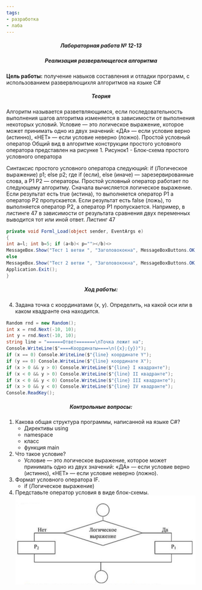 ```yaml
---
tags:
- разработка
- лаба
---
```

<h5 align="center">Лабораторная работа № 12-13</h5>

<h5 align="center">Реализация развервлющегося алгоритма</h5>

**Цель работы:** 
получение навыков составления и отладки программ, с использованием развервлющихля алгоритмов на языке C#

<h5 align="center">Теория</h5>

Алгоритм называется разветвляющимся, если последовательность выполнения шагов алгоритма изменяется в зависимости от выполнения некоторых условий. Условие — это логическое выражение, которое может принимать одно из двух значений: «ДА» — если условие верно (истинно), «НЕТ» — если условие неверно (ложно).
Простой условный оператор
Общий вид в алгоритме конструкции простого условного оператора представлен на рисунке 1.
Рисунок1 - Блок-схема простого условного оператора

Синтаксис простого условного оператора следующий:
if (Логическое выражение)
р1;
else
р2;
где if (если), else (иначе) — зарезервированные слова, а Р1 Р2 — операторы. Простой условный оператор работает по следующему алгоритму.
Сначала вычисляется логическое выражение. Если результат есть true (истина), то выполняется оператор Р1 а оператор Р2 пропускается. Если результат есть false (ложь), то выполняется оператор Р2, а оператор Р1 пропускается.
Например, в листинге 47 в зависимости от результата сравнения двух переменных выводится тот или иной ответ.
Листинг 47

```C#
private void Forml_Load(object sender, EventArgs e)
{
int a=l; int b=5; if (a<b)< p=""></b)<>
MessageBox.Show("Тест 1 ветви ", "Заголовококна", MessageBoxButtons.OK, MessageBoxIcon.Information);
else
MessageBox.Show("Тест 2 ветви ", "Заголовококна", MessageBoxButtons.OK, MessageBoxIcon.Information);
Application.Exit();
}
```

<h5 align="center">Ход работы:</h5>

4. Задана точка с координатами (x, y). Определить, на какой оси или в каком квадранте она находится.

```c#
Random rnd = new Random();
int x = rnd.Next(-10, 10);
int y = rnd.Next(-10, 10);
string line = "======Ответ=======\nТочка лежит на";
Console.WriteLine($"====Координаты====\n({x};{y})");
if (x == 0) Console.WriteLine($"{line} координате Y");
if (y == 0) Console.WriteLine($"{line} координате X");
if (x > 0 && y > 0) Console.WriteLine($"{line} I квадранте");
if (x < 0 && y > 0) Console.WriteLine($"{line} II квадранте");
if (x < 0 && y < 0) Console.WriteLine($"{line} III квадранте");
if (x > 0 && y < 0) Console.WriteLine($"{line} IV квадранте");
Console.ReadKey();
```

<h5 align="center">Контрольные вопросы:</h5>

1. Какова общая структура программы, написанной на языке С#?
	- Директивы using
	- namespace
	- класс
	- функция main
2. Что такое условие?
	- Условие — это логическое выражение, которое может принимать одно из двух значений: «ДА» — если условие верно (истинно), «НЕТ» — если условие неверно (ложно).
3. Формат условного оператора IF.
	- if (Логическое выражение)
4. Представьте оператор условия в виде блок-схемы.
	![](../Files/Pasted%20image%2020211023204410.png)